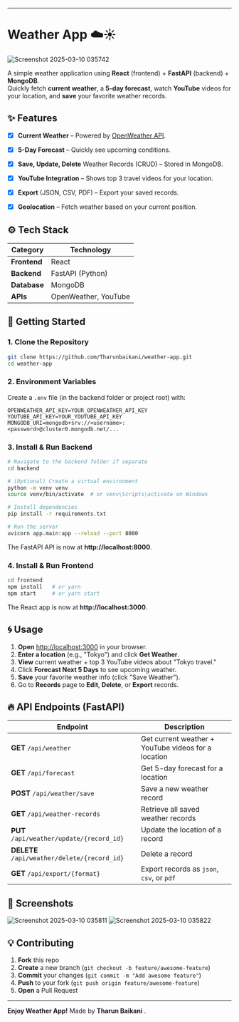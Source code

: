 
---

# Weather App ☁️☀️

![Screenshot 2025-03-10 035742](https://github.com/user-attachments/assets/477d603a-b30f-4aeb-896f-809ed1b089c0)



 A simple weather application using **React** (frontend) + **FastAPI** (backend) + **MongoDB**.  
 Quickly fetch **current weather**, a **5-day forecast**, watch **YouTube** videos for your location, and **save** your favorite weather records.



## ✨ Features

- [x] **Current Weather** – Powered by [OpenWeather API](https://openweathermap.org/).  
- [x] **5-Day Forecast** – Quickly see upcoming conditions.  
- [x] **Save, Update, Delete** Weather Records (CRUD) – Stored in MongoDB.  
- [x] **YouTube Integration** – Shows top 3 travel videos for your location.  
- [x] **Export** (JSON, CSV, PDF) – Export your saved records.  
- [x] **Geolocation** – Fetch weather based on your current position.


## ⚙️ Tech Stack

| **Category** | **Technology**        |
|--------------|-----------------------|
| **Frontend** | React                |
| **Backend**  | FastAPI (Python)     |
| **Database** | MongoDB              |
| **APIs**     | OpenWeather, YouTube |



## 🏁 Getting Started

### 1. Clone the Repository
```bash
git clone https://github.com/Tharunbaikani/weather-app.git
cd weather-app
```

### 2. Environment Variables
Create a `.env` file (in the backend folder or project root) with:
```
OPENWEATHER_API_KEY=YOUR_OPENWEATHER_API_KEY
YOUTUBE_API_KEY=YOUR_YOUTUBE_API_KEY
MONGODB_URI=mongodb+srv://<username>:<password>@cluster0.mongodb.net/...
```

### 3. Install & Run Backend
```bash
# Navigate to the backend folder if separate
cd backend

# (Optional) Create a virtual environment
python -m venv venv
source venv/bin/activate  # or venv\Scripts\activate on Windows

# Install dependencies
pip install -r requirements.txt

# Run the server
uvicorn app.main:app --reload --port 8000
```
 The FastAPI API is now at **http://localhost:8000**.

### 4. Install & Run Frontend
```bash
cd frontend
npm install   # or yarn
npm start     # or yarn start
```
 The React app is now at **http://localhost:3000**.



## 🌀 Usage

1. **Open** [http://localhost:3000](http://localhost:3000) in your browser.  
2. **Enter a location** (e.g., "Tokyo") and click **Get Weather**.  
3. **View** current weather + top 3 YouTube videos about "Tokyo travel."  
4. Click **Forecast Next 5 Days** to see upcoming weather.  
5. **Save** your favorite weather info (click "Save Weather").  
6. Go to **Records** page to **Edit**, **Delete**, or **Export** records.



## 🔥 API Endpoints (FastAPI)

| **Endpoint**                     | **Description**                                  |
|---------------------------------|--------------------------------------------------|
| **GET** `/api/weather`          | Get current weather + YouTube videos for a location |
| **GET** `/api/forecast`         | Get 5-day forecast for a location               |
| **POST** `/api/weather/save`    | Save a new weather record                       |
| **GET** `/api/weather-records`  | Retrieve all saved weather records              |
| **PUT** `/api/weather/update/{record_id}`   | Update the location of a record       |
| **DELETE** `/api/weather/delete/{record_id}`| Delete a record                        |
| **GET** `/api/export/{format}`  | Export records as `json`, `csv`, or `pdf`       |



## 🚀 Screenshots
![Screenshot 2025-03-10 035811](https://github.com/user-attachments/assets/fef98531-2bab-482e-9dcf-c49529260420)
![Screenshot 2025-03-10 035822](https://github.com/user-attachments/assets/f08490bd-7c9f-4bfb-afe4-186b4ef90211)







## 💡 Contributing

1. **Fork** this repo  
2. **Create** a new branch (`git checkout -b feature/awesome-feature`)  
3. **Commit** your changes (`git commit -m "Add awesome feature"`)  
4. **Push** to your fork (`git push origin feature/awesome-feature`)  
5. **Open** a Pull Request

---

**Enjoy  Weather App!** 
Made  by **Tharun Baikani** .
